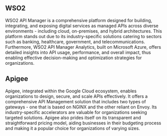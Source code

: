 ## WSO2

WSO2 API Manager is a comprehensive platform designed for building, integrating, and exposing digital services as managed APIs across diverse environments - including cloud, on-premises, and hybrid architectures. This platform stands out due to its industry-specific solutions catering to sectors such as banking, healthcare, government, and telecommunications. Furthermore, WSO2 API Manager Analytics, built on Microsoft Azure, offers detailed insights into API usage, performance, and overall impact, thus enabling effective decision-making and optimization strategies for organizations.

## Apigee

Apigee, integrated within the Google Cloud ecosystem, enables organizations to design, secure, and scale APIs effectively. It offers a comprehensive API Management solution that includes two types of gateways - one that is based on NGINX and the other reliant on Envoy. Its industry-specific accelerators are valuable for organizations seeking targeted solutions. Apigee also prides itself on its transparent and straightforward pricing model, aiding businesses in their budgeting process and making it a popular choice for organizations of varying sizes.
